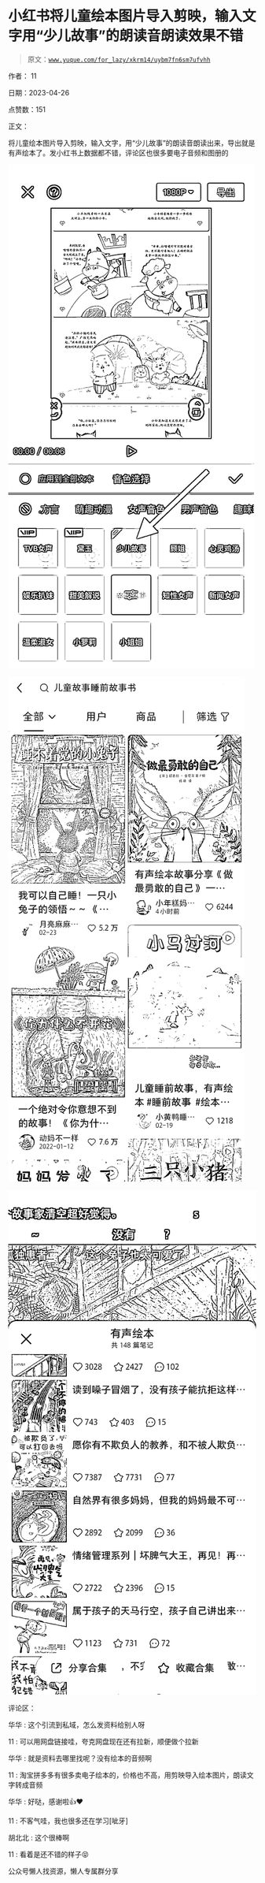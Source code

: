 # 小红书将儿童绘本图片导入剪映，输入文字用“少儿故事”的朗读音朗读效果不错

> 原文：[`www.yuque.com/for_lazy/xkrm14/uybm7fn6sm7ufvhh`](https://www.yuque.com/for_lazy/xkrm14/uybm7fn6sm7ufvhh)



作者： 11



日期：2023-04-26



点赞数：151



正文：



将儿童绘本图片导入剪映，输入文字，用“少儿故事”的朗读音朗读出来，导出就是有声绘本了。发小红书上数据都不错，评论区也很多要电子音频和图册的



![](img/1d0462628275118de4d7b439972b826f.png)  

![](img/ca4ac19059818943f655a466108ae1ec.png)  

![](img/9089236bc33e26581907e0ce18f9eba8.png)  

评论区：



华华 : 这个引流到私域，怎么发资料给别人呀



11 : 可以用网盘链接哇，夸克网盘现在还有拉新，顺便做个拉新



华华 : 就是资料去哪里找呢？没有绘本的音频啊



11 : 淘宝拼多多有很多卖电子绘本的，价格也不高，用剪映导入绘本图片，朗读文字转成音频



华华 : 好哒，感谢啦👍♥️



11 : 不客气哇，我也很多还在学习[呲牙]



胡北北 : 这个很棒啊



11 : 看着是还不错的样子😝



公众号懒人找资源，懒人专属群分享

